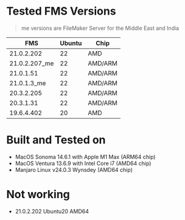 # Tested FMS Versions
> me versions are FileMaker Server for the Middle East and India

FMS           | Ubuntu | Chip
--------------|--------|--------
21.0.2.202    | 22     | AMD
21.0.2.207_me | 22     | AMD/ARM
21.0.1.51     | 22     | AMD/ARM
21.0.1.3_me   | 22     | AMD/ARM
20.3.2.205    | 22     | AMD/ARM
20.3.1.31     | 22     | AMD/ARM
19.6.4.402    | 20     | AMD

# Built and Tested on
- MacOS Sonoma 14.6.1 with Apple M1 Max (ARM64 chip)
- MacOS Ventura 13.6.9 with Intel Core i7 (AMD64 chip)
- Manjaro Linux v24.0.3 Wynsdey (AMD64 chip)

# Not working
- 21.0.2.202 Ubuntu20 AMD64